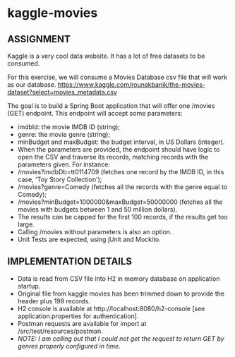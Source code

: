 # kaggle-movies

## ASSIGNMENT

Kaggle is a very cool data website. It has a lot of free datasets to be consumed.

For this exercise, we will consume a Movies Database csv file that will work as our database. https://www.kaggle.com/rounakbanik/the-movies-dataset?select=movies_metadata.csv

The goal is to build a Spring Boot application that will offer one /movies (GET) endpoint. This endpoint will accept some parameters:

* imdbId: the movie IMDB ID (string);
* genre: the movie genre (string);
* minBudget and maxBudget: the budget interval, in US Dollars (integer).
* When the parameters are provided, the endpoint should have logic to open the CSV and traverse its records, matching records with the parameters given. For instance:
* /movies?imdbDb=tt0114709 (fetches one record by the IMDB ID, in this case, 'Toy Story Collection');
* /movies?genre=Comedy (fetches all the records with the genre equal to Comedy);
* /movies?minBudget=1000000&maxBudget=50000000 (fetches all the movies with budgets between 1 and 50 million dollars).
* The results can be capped for the first 100 records, if the results get too large.
* Calling /movies without parameters is also an option.
* Unit Tests are expected, using jUnit and Mockito.

## IMPLEMENTATION DETAILS

* Data is read from CSV file into H2 in memory database on application startup.
* Original file from kaggle movies has been trimmed down to provide the header plus 199 records.
* H2 console is available at http://localhost:8080/h2-console [see application.properties for authentication].
* Postman requests are available for import at /src/test/resources/postman.
* _NOTE: I am calling out that I could not get the request to return GET by genres properly configured in time._
